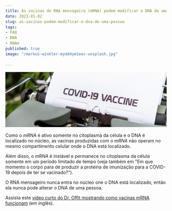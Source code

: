 ```yaml
---
title: As vacinas de RNA mensageiro (mRNA) podem modificar o DNA de uma pessoa?
date: 2021-01-02
slug: as-vacinas-podem-modificar-o-dna-de-uma-pessoa
tags:
- FAQ
- DNA
- RNAm
published: true
image: "/markus-winkler-mydd4ym1eec-unsplash.jpg"

---
```

![](/markus-winkler-mydd4ym1eec-unsplash-rect.jpg)

Como o _mRNA_ é ativo somente no citoplasma da célula e o DNA é localizado no núcleo, as vacinas produzidas com o _mRNA_ não operam no mesmo compartimento celular onde o DNA está localizado.

Além disso, o _mRNA_ é instável e permanece no citoplasma da célula somente em um período limitado de tempo (veja também em "Em que momento o corpo para de produzir a proteína de imunização para a COVID-19 depois de ter se vacinado?").

O RNA mensageiro nunca entra no núcleo one o DNA está localizado, então ela nunca pode alterar o DNA de uma pessoa.

Assista este [vídeo curto do Dr. Offit mostrando como vacinas mRNA funcionam](https://www.chop.edu/centers-programs/vaccine-education-center/video/how-do-mrna-vaccines-work) (em inglês).